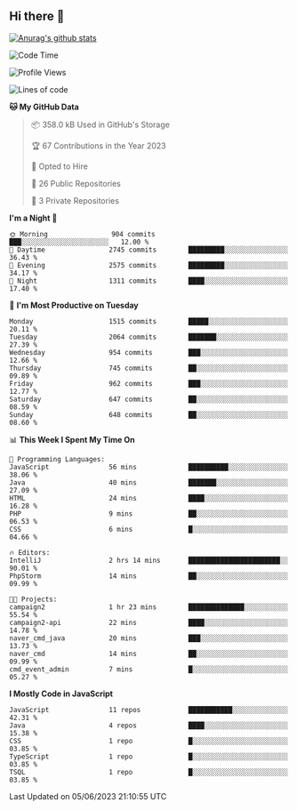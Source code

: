 ## Hi there 👋

[![Anurag's github stats](https://github-readme-stats.vercel.app/api?username=Songwonseok)](https://github.com/anuraghazra/github-readme-stats)



<!--START_SECTION:waka-->
![Code Time](http://img.shields.io/badge/Code%20Time-2%2C266%20hrs%2050%20mins-blue)

![Profile Views](http://img.shields.io/badge/Profile%20Views-0-blue)

![Lines of code](https://img.shields.io/badge/From%20Hello%20World%20I%27ve%20Written-35.0%20million%20lines%20of%20code-blue)

**🐱 My GitHub Data** 

> 📦 358.0 kB Used in GitHub's Storage 
 > 
> 🏆 67 Contributions in the Year 2023
 > 
> 💼 Opted to Hire
 > 
> 📜 26 Public Repositories 
 > 
> 🔑 3 Private Repositories 
 > 
**I'm a Night 🦉** 

```text
🌞 Morning                904 commits         ███░░░░░░░░░░░░░░░░░░░░░░   12.00 % 
🌆 Daytime                2745 commits        █████████░░░░░░░░░░░░░░░░   36.43 % 
🌃 Evening                2575 commits        █████████░░░░░░░░░░░░░░░░   34.17 % 
🌙 Night                  1311 commits        ████░░░░░░░░░░░░░░░░░░░░░   17.40 % 
```
📅 **I'm Most Productive on Tuesday** 

```text
Monday                   1515 commits        █████░░░░░░░░░░░░░░░░░░░░   20.11 % 
Tuesday                  2064 commits        ███████░░░░░░░░░░░░░░░░░░   27.39 % 
Wednesday                954 commits         ███░░░░░░░░░░░░░░░░░░░░░░   12.66 % 
Thursday                 745 commits         ██░░░░░░░░░░░░░░░░░░░░░░░   09.89 % 
Friday                   962 commits         ███░░░░░░░░░░░░░░░░░░░░░░   12.77 % 
Saturday                 647 commits         ██░░░░░░░░░░░░░░░░░░░░░░░   08.59 % 
Sunday                   648 commits         ██░░░░░░░░░░░░░░░░░░░░░░░   08.60 % 
```


📊 **This Week I Spent My Time On** 

```text
💬 Programming Languages: 
JavaScript               56 mins             ██████████░░░░░░░░░░░░░░░   38.06 % 
Java                     40 mins             ███████░░░░░░░░░░░░░░░░░░   27.09 % 
HTML                     24 mins             ████░░░░░░░░░░░░░░░░░░░░░   16.28 % 
PHP                      9 mins              ██░░░░░░░░░░░░░░░░░░░░░░░   06.53 % 
CSS                      6 mins              █░░░░░░░░░░░░░░░░░░░░░░░░   04.66 % 

🔥 Editors: 
IntelliJ                 2 hrs 14 mins       ███████████████████████░░   90.01 % 
PhpStorm                 14 mins             ██░░░░░░░░░░░░░░░░░░░░░░░   09.99 % 

🐱‍💻 Projects: 
campaign2                1 hr 23 mins        ██████████████░░░░░░░░░░░   55.54 % 
campaign2-api            22 mins             ████░░░░░░░░░░░░░░░░░░░░░   14.78 % 
naver_cmd_java           20 mins             ███░░░░░░░░░░░░░░░░░░░░░░   13.73 % 
naver_cmd                14 mins             ██░░░░░░░░░░░░░░░░░░░░░░░   09.99 % 
cmd_event_admin          7 mins              █░░░░░░░░░░░░░░░░░░░░░░░░   05.27 % 
```

**I Mostly Code in JavaScript** 

```text
JavaScript               11 repos            ███████████░░░░░░░░░░░░░░   42.31 % 
Java                     4 repos             ████░░░░░░░░░░░░░░░░░░░░░   15.38 % 
CSS                      1 repo              █░░░░░░░░░░░░░░░░░░░░░░░░   03.85 % 
TypeScript               1 repo              █░░░░░░░░░░░░░░░░░░░░░░░░   03.85 % 
TSQL                     1 repo              █░░░░░░░░░░░░░░░░░░░░░░░░   03.85 % 
```




 Last Updated on 05/06/2023 21:10:55 UTC
<!--END_SECTION:waka-->

